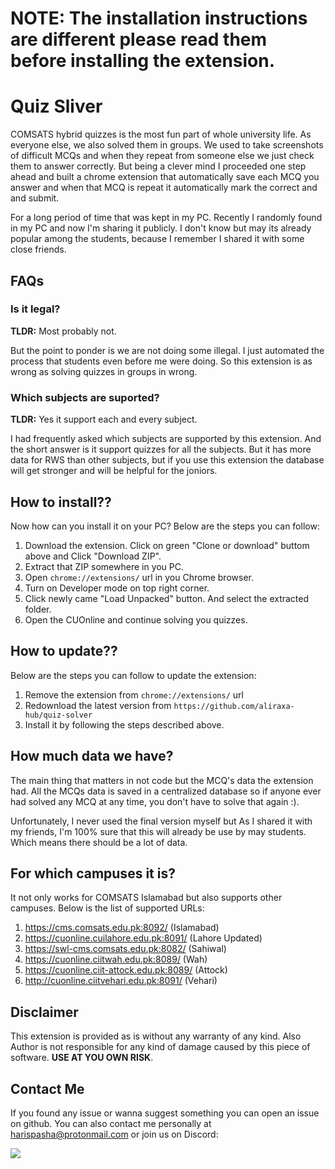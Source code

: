 # NOTE: The installation instructions are different please read them before installing the extension.

# Quiz Sliver

COMSATS hybrid quizzes is the most fun part of whole university life. As everyone else, we also solved them in groups. We used to take screenshots of difficult MCQs and when they repeat from someone else we just check them to answer correctly. But being a clever mind I proceeded one step ahead and built a chrome extension that automatically save each MCQ you answer and when that MCQ is repeat it automatically mark the correct and and submit.

For a long period of time that was kept in my PC. Recently I randomly found in my PC and now I'm sharing it publicly. I don't know but may its already popular among the students, because I remember I shared it with some close friends.

## FAQs

### Is it legal?
**TLDR:** Most probably not.

But the point to ponder is we are not doing some illegal. I just automated the process that students even before me were doing. So this extension is as wrong as solving quizzes in groups in wrong.

### Which subjects are suported?
**TLDR:** Yes it support each and every subject.

I had frequently asked which subjects are supported by this extension. And the short answer is it support quizzes for all the subjects. But it has more data for RWS than other subjects, but if you use this extension the database will get stronger and will be helpful for the joniors.

## How to install??

Now how can you install it on your PC? Below are the steps you can follow:

1. Download the extension. Click on green "Clone or download" buttom above and Click "Download ZIP".
2. Extract that ZIP somewhere in you PC.
3. Open `chrome://extensions/` url in you Chrome browser.
4. Turn on Developer mode on top right corner.
5. Click newly came "Load Unpacked" button. And select the extracted folder.
6. Open the CUOnline and continue solving you quizzes.

## How to update??

Below are the steps you can follow to update the extension:

1. Remove the extension from `chrome://extensions/` url
2. Redownload the latest version from `https://github.com/aliraxa-hub/quiz-solver`
3. Install it by following the steps described above.

## How much data we have?
The main thing that matters in not code but the MCQ's data the extension had. All the MCQs data is saved in a centralized database so if anyone ever had solved any MCQ at any time, you don't have to solve that again :).

Unfortunately, I never used the final version myself but As I shared it with my friends, I'm 100% sure that this will already be use by may students. Which means there should be a lot of data.


## For which campuses it is?
It not only works for COMSATS Islamabad but also supports other campuses. Below is the list of supported URLs:

1. https://cms.comsats.edu.pk:8092/ (Islamabad)
2. https://cuonline.cuilahore.edu.pk:8091/ (Lahore Updated)
3. https://swl-cms.comsats.edu.pk:8082/ (Sahiwal)
4. https://cuonline.ciitwah.edu.pk:8089/ (Wah)
5. https://cuonline.ciit-attock.edu.pk:8089/ (Attock)
6. http://cuonline.ciitvehari.edu.pk:8091/ (Vehari)

## Disclaimer

This extension is provided as is without any warranty of any kind. Also Author is not responsible for any kind of damage caused by this piece of software. **USE AT YOU OWN RISK**.

## Contact Me

If you found any issue or wanna suggest something you can open an issue on github. You can also contact me personally at [harispasha@protonmail.com](mailto:harispasha@protonmail.com) or join us on Discord:

[![](https://discordapp.com/api/guilds/699000998877986896/embed.png?style=banner2)](https://discord.gg/QHNBZBD)
